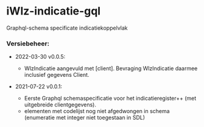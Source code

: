 # iWlz-indicatie-gql
Graphql-schema specificate indicatiekoppelvlak

### Versiebeheer:
* 2022-03-30 v0.0.5:
    * WlzIndicatie aangevuld met [client]. Bevraging WlzIndicatie daarmee inclusief gegevens Client.  

* 2021-07-22 v0.0.1: 
    * Eerste Graphql schemaspecificatie voor het indicatieregister++ (met uitgebreide clientgegevens). 
    * elementen met codelijst nog niet afgedwongen in schema (enumeratie met integer niet toegestaan in SDL)
